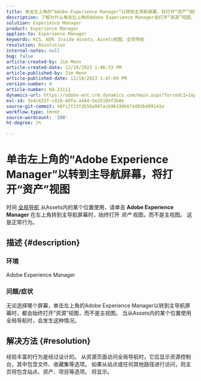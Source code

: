 ```yaml
---
title: 单击左上角的“Adobe Experience Manager”以转到主导航屏幕，将打开“资产”视图
description: 了解为什么单击左上角的Adobe Experience Manager会打开“资源”视图，而不是主视图。
solution: Experience Manager
product: Experience Manager
applies-to: Experience Manager
keywords: KCS、AEM、Inside Assets、Assets视图、全局导航
resolution: Resolution
internal-notes: null
bug: false
article-created-by: Jim Menn
article-created-date: 12/18/2023 1:46:33 PM
article-published-by: Jim Menn
article-published-date: 12/18/2023 1:47:09 PM
version-number: 4
article-number: KA-23111
dynamics-url: https://adobe-ent.crm.dynamics.com/main.aspx?forceUCI=1&pagetype=entityrecord&etn=knowledgearticle&id=4d765ed5-ab9d-ee11-be37-6045bd006268
exl-id: 5e4c622f-c418-40fa-a44d-5e25104f3b8e
source-git-commit: 46fc2f23fd556a987acb96338b6fad03b489141e
workflow-type: tm+mt
source-wordcount: '208'
ht-degree: 2%

---
```


# 单击左上角的“Adobe Experience Manager”以转到主导航屏幕，将打开“资产”视图


时间 [全局导航](https://experienceleague.adobe.com/docs/experience-manager-cloud-service/content/sites/authoring/getting-started/basic-handling.html?lang=en#global-navigation) 从Assets内的某个位置使用，请单击 <b>Adobe Experience Manager</b> 在左上角转到主导航屏幕时，始终打开 *资产* 视图，而不是主视图。 这是正常行为。

## 描述 {#description}


### 环境

Adobe Experience Manager

### 问题/症状

无论选择哪个屏幕，单击左上角的Adobe Experience Manager以转到主导航屏幕时，都会始终打开“资源”视图，而不是主视图。 当从Assets内的某个位置使用全局导航时，会发生这种情况。


## 解决方法 {#resolution}


经验丰富的行为是经过设计的。 从资源页面访问全局导航时，它应显示资源控制台，其中包含文件、收藏集等选项。 如果从站点或任何其他路径进行访问，则主页将包含站点、资产、项目等选项。 将显示。
